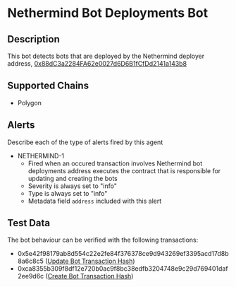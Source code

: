 # Nethermind Bot Deployments Bot

## Description

This bot detects bots that are deployed by the Nethermind deployer address, [0x88dC3a2284FA62e0027d6D6B1fCfDd2141a143b8](https://polygonscan.com/address/0x88dC3a2284FA62e0027d6D6B1fCfDd2141a143b8)

## Supported Chains

- Polygon

## Alerts

Describe each of the type of alerts fired by this agent

- NETHERMIND-1
  - Fired when an occured transaction involves Nethermind bot deployments address executes the contract that is responsible for updating and creating the bots
  - Severity is always set to "info"
  - Type is always set to "info"
  - Metadata field `address` included with this alert

## Test Data

The bot behaviour can be verified with the following transactions:

- 0x5e42f98179ab8d554c22e2fe84f376378ce9d943269ef3395acd17d8b8a6c8c5 ([Update Bot Transaction Hash](https://polygonscan.com/tx/0x5e42f98179ab8d554c22e2fe84f376378ce9d943269ef3395acd17d8b8a6c8c5))
- 0xca8355b309f8df12e720b0ac9f8bc38edfb3204748e9c29d769401daf2ee9d6c ([Create Bot Transaction Hash](https://polygonscan.com/tx/0xca8355b309f8df12e720b0ac9f8bc38edfb3204748e9c29d769401daf2ee9d6c))
